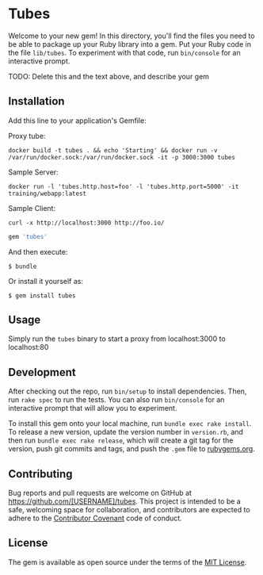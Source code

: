 # Tubes

Welcome to your new gem! In this directory, you'll find the files you need to be able to package up your Ruby library into a gem. Put your Ruby code in the file `lib/tubes`. To experiment with that code, run `bin/console` for an interactive prompt.

TODO: Delete this and the text above, and describe your gem

## Installation

Add this line to your application's Gemfile:

Proxy tube:
```
docker build -t tubes . && echo 'Starting' && docker run -v /var/run/docker.sock:/var/run/docker.sock -it -p 3000:3000 tubes
```

Sample Server:
```
docker run -l 'tubes.http.host=foo' -l 'tubes.http.port=5000' -it training/webapp:latest
```

Sample Client:
```
curl -x http://localhost:3000 http://foo.io/
```

```ruby
gem 'tubes'
```

And then execute:

    $ bundle

Or install it yourself as:

    $ gem install tubes

## Usage

Simply run the `tubes` binary to start a proxy from localhost:3000 to localhost:80

## Development

After checking out the repo, run `bin/setup` to install dependencies. Then, run `rake spec` to run the tests. You can also run `bin/console` for an interactive prompt that will allow you to experiment.

To install this gem onto your local machine, run `bundle exec rake install`. To release a new version, update the version number in `version.rb`, and then run `bundle exec rake release`, which will create a git tag for the version, push git commits and tags, and push the `.gem` file to [rubygems.org](https://rubygems.org).

## Contributing

Bug reports and pull requests are welcome on GitHub at https://github.com/[USERNAME]/tubes. This project is intended to be a safe, welcoming space for collaboration, and contributors are expected to adhere to the [Contributor Covenant](contributor-covenant.org) code of conduct.


## License

The gem is available as open source under the terms of the [MIT License](http://opensource.org/licenses/MIT).

